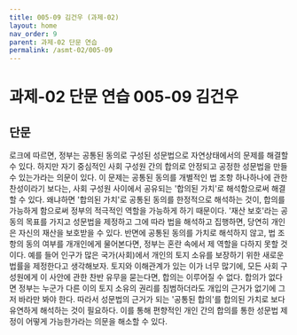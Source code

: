 ```yaml
---
title: 005-09 김건우 (과제-02)
layout: home
nav_order: 9
parent: 과제-02 단문 연습
permalink: /asmt-02/005-09
---
```


# 과제-02 단문 연습 005-09 김건우 

## 단문 

로크에 따르면, 정부는 공통된 동의로 구성된 성문법으로 자연상태에서의 문제를 해결할 수 있다. 하지만 자기 중심적인 사회 구성원 간의 합의로 안정되고 공정한 성문법을 만들 수 있는가라는 의문이 있다. 이 문제는 공통된 동의를 개별적인 법 조항 하나하나에 관한 찬성이라기 보다는, 사회 구성원 사이에서 공유되는 '합의된 가치'로 해석함으로써 해결할 수 있다. 왜냐하면 '합의된 가치'로 공통된 동의를 한정적으로 해석하는 것이, 합의를 가능하게 함으로써 정부의 적극적인 역할을 가능하게 하기 때문이다. '재산 보호'라는 공동의 목표를 가지고 성문법을 제정하고 그에 따라 법을 해석하고 집행하면, 당연히 개인은 자신의 재산을 보호받을 수 있다. 반면에 공통된 동의를 가치로 해석하지 않고, 법 조항의 동의 여부를 개개인에게 물어본다면, 정부는 혼란 속에서 제 역할을 다하지 못할 것이다. 예를 들어 인구가 많은 국가(사회)에서 개인의 토지 소유를 보장하기 위한 새로운 법률을 제정한다고 생각해보자. 토지와 이해관계가 있는 이가 너무 많기에, 모든 사회 구성원에게 이 사안에 관한 찬반 유무을 묻는다면, 합의는 이루어질 수 없다. 합의가 없다면 정부는 누군가 다른 이의 토지 소유의 권리를 침범하더라도 개입의 근거가 없기에 그저 바라만 봐야 한다. 따라서 성문법의 근거가 되는 '공통된 합의'를 합의된 가치로 보다 유연하게 해석하는 것이 필요하다. 이를 통해 편향적인 개인 간의 합의를 통한 성문법 제정이 어떻게 가능한가라는 의문을 해소할 수 있다.   
 

    